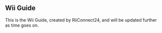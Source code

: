 ## Wii Guide

This is the Wii Guide, created by RiiConnect24, and will be updated further as time goes on.

